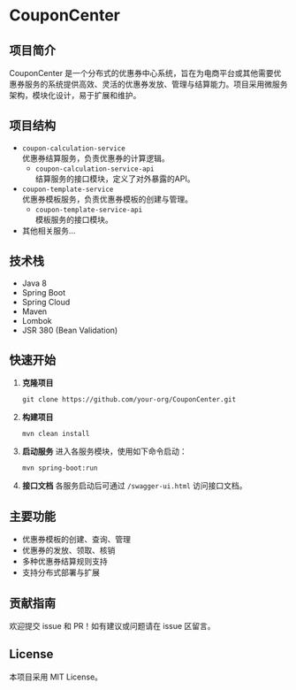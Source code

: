 # CouponCenter
## 项目简介

CouponCenter 是一个分布式的优惠券中心系统，旨在为电商平台或其他需要优惠券服务的系统提供高效、灵活的优惠券发放、管理与结算能力。项目采用微服务架构，模块化设计，易于扩展和维护。

## 项目结构

- `coupon-calculation-service`  
  优惠券结算服务，负责优惠券的计算逻辑。
  - `coupon-calculation-service-api`  
    结算服务的接口模块，定义了对外暴露的API。
- `coupon-template-service`  
  优惠券模板服务，负责优惠券模板的创建与管理。
  - `coupon-template-service-api`  
    模板服务的接口模块。
- 其他相关服务...

## 技术栈

- Java 8
- Spring Boot
- Spring Cloud
- Maven
- Lombok
- JSR 380 (Bean Validation)

## 快速开始

1. **克隆项目**
   ```
   git clone https://github.com/your-org/CouponCenter.git
   ```

2. **构建项目**
   ```
   mvn clean install
   ```

3. **启动服务**
   进入各服务模块，使用如下命令启动：
   ```
   mvn spring-boot:run
   ```

4. **接口文档**
   各服务启动后可通过 `/swagger-ui.html` 访问接口文档。

## 主要功能

- 优惠券模板的创建、查询、管理
- 优惠券的发放、领取、核销
- 多种优惠券结算规则支持
- 支持分布式部署与扩展

## 贡献指南

欢迎提交 issue 和 PR！如有建议或问题请在 issue 区留言。

## License

本项目采用 MIT License。
